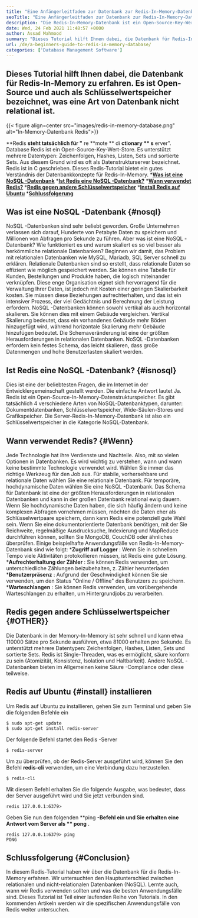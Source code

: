 ```yaml
---
title: "Eine Anfängerleitfaden zur Datenbank zur Redis-In-Memory-Datenbank" 
seoTitle: "Eine Anfängerleitfaden zur Datenbank zur Redis-In-Memory-Datenbank" 
description: "Die Redis-In-Memory-Datenbank ist ein Open-Source-Key-Wert-Store. Es wird auch als NoSQL -Datenbank bezeichnet. Dieses Redis -Tutorial führt Sie zu Kernkonzepten von Redis." 
date: Wed, 24 Feb 2021 11:48:57 +0000
author: Assad Mahmood
summary: "Dieses Tutorial hilft Ihnen dabei, die Datenbank für Redis-In-Memory zu erfahren. Es ist Open-Source und auch als Schlüsselwertspeicher bezeichnet, was eine Art von Datenbank nicht relational ist." 
url: /de/a-beginners-guide-to-redis-in-memory-database/
categories: ['Database Management Software']
---
```


## Dieses Tutorial hilft Ihnen dabei, die Datenbank für Redis-In-Memory zu erfahren. Es ist Open-Source und auch als Schlüsselwertspeicher bezeichnet, was eine Art von Datenbank nicht relational ist.

{{< figure align=center src="images/redis-in-memory-database.png" alt="In-Memory-Datenbank Redis">}}

**Redis  **steht tatsächlich für "**  re  **mote **  di  **ctionary **  s**  erver". Database Redis ist ein Open-Source-Key-Wert-Store. Es unterstützt mehrere Datentypen: Zeichenfolgen, Hashes, Listen, Sets und sortierte Sets. Aus diesem Grund wird es oft als Datenstrukturserver bezeichnet. Redis ist in C geschrieben. Dieses Redis-Tutorial bietet ein gutes Verständnis der Datenbankkonzepte für Redis-In-Memory.
  ***[Was ist eine NoSQL -Datenbank][1]** 
  ***[Ist Redis eine NoSQL -Datenbank?][2]** 
  ***[Wann verwendet Redis?][3]** 
  ***[Redis gegen andere Schlüsselwertspeicher][4]** 
  ***[Install Redis auf Ubuntu][5]** 
  ***[Schlussfolgerung][6]** 

## Was ist eine NoSQL -Datenbank   {#nosql}
NoSQL -Datenbanken sind sehr beliebt geworden. Große Unternehmen verlassen sich darauf, Hunderte von Petabyte Daten zu speichern und Millionen von Abfragen pro Sekunde zu führen. Aber was ist eine NoSQL -Datenbank? Wie funktioniert es und warum skaliert es so viel besser als herkömmliche relationale Datenbanken? Beginnen wir damit, das Problem mit relationalen Datenbanken wie MySQL, Mariadb, SQL Server schnell zu erklären.
Relationale Datenbanken sind so erstellt, dass relationale Daten so effizient wie möglich gespeichert werden. Sie können eine Tabelle für Kunden, Bestellungen und Produkte haben, die logisch miteinander verknüpfen. Diese enge Organisation eignet sich hervorragend für die Verwaltung Ihrer Daten, ist jedoch mit Kosten einer geringen Skalierbarkeit kosten. Sie müssen diese Beziehungen aufrechterhalten, und das ist ein intensiver Prozess, der viel Gedächtnis und Berechnung der Leistung erfordern.
NoSQL -Datenbanken können sowohl vertikal als auch horizontal skalieren. Sie können dies mit einem Gebäude vergleichen. Vertikal Skalierung bedeutet, dass ein vorhandenes Gebäude mehr Böden hinzugefügt wird, während horizontale Skalierung mehr Gebäude hinzufügen bedeutet. Die Schemaveränderung ist eine der größten Herausforderungen in relationalen Datenbanken. NoSQL -Datenbanken erfordern kein festes Schema, das leicht skalieren, dass große Datenmengen und hohe Benutzerlasten skaliert werden.

## Ist Redis eine NoSQL -Datenbank?   {#isnosql}
Dies ist eine der beliebtesten Fragen, die im Internet in der Entwicklergemeinschaft gestellt werden. Die einfache Antwort lautet Ja. Redis ist ein Open-Source-In-Memory-Datenstrukturspeicher.
Es gibt tatsächlich 4 verschiedene Arten von NoSQL-Datenbanktypen, darunter: Dokumentdatenbanken, Schlüsselwertspeicher, Wide-Säulen-Stores und Grafikspeicher. Die Server-Redis-In-Memory-Datenbank ist also ein Schlüsselwertspeicher in die Kategorie NoSQL-Datenbank.

## Wann verwendet Redis?   {#Wenn}
Jede Technologie hat ihre Verdienste und Nachteile. Also, mit so vielen Optionen in Datenbanken. Es wird wichtig zu verstehen, wann und wann keine bestimmte Technologie verwendet wird. Wählen Sie immer das richtige Werkzeug für den Job aus.
Für stabile, vorhersehbare und relationale Daten wählen Sie eine relationale Datenbank. Für temporäre, hochdynamische Daten wählen Sie eine NoSQL -Datenbank. Das Schema für Datenbank ist eine der größten Herausforderungen in relationalen Datenbanken und kann in der großen Datenbank relational ewig dauern.
Wenn Sie hochdynamische Daten haben, die sich häufig ändern und keine komplexen Abfragen vornehmen müssen, möchten die Daten eher als Schlüsselwertpaare speichern, dann kann Redis eine potenziell gute Wahl sein. Wenn Sie eine dokumentorientierte Datenbank benötigen, mit der Sie Reichweite, regelmäßige Ausdrucksuche, Indexierung und MapReduce durchführen können, sollten Sie MongoDB, CouchDB oder ähnliches überprüfen.
Einige beispielhafte Anwendungsfälle von Redis-In-Memory-Datenbank sind wie folgt:
  ***Zugriff auf Logger** : Wenn Sie in schnellem Tempo viele Aktivitäten protokollieren müssen, ist Redis eine gute Lösung.
  ***Aufrechterhaltung der Zähler** : Sie können Redis verwenden, um unterschiedliche Zählungen beizubehalten, z. Zähler herunterladen
  ***Benutzerpräsenz** : Aufgrund der Geschwindigkeit können Sie sie verwenden, um den Status "Online / Offline" des Benutzers zu speichern.
  ***Warteschlangen** : Sie können Redis verwenden, um vorübergehende Warteschlangen zu erhalten, um Hintergrundjobs zu verarbeiten.

## Redis gegen andere Schlüsselwertspeicher   {#OTHER}}
Die Datenbank in der Memory-In-Memory ist sehr schnell und kann etwa 110000 Sätze pro Sekunde ausführen, etwa 81000 erhalten pro Sekunde. Es unterstützt mehrere Datentypen: Zeichenfolgen, Hashes, Listen, Sets und sortierte Sets. Redis ist Single-Threaden, was es ermöglicht, säure konform zu sein (Atomizität, Konsistenz, Isolation und Haltbarkeit). Andere NoSQL -Datenbanken bieten im Allgemeinen keine Säure -Compliance oder diese teilweise.

## Redis auf Ubuntu   {#install} installieren
Um Redis auf Ubuntu zu installieren, gehen Sie zum Terminal und geben Sie die folgenden Befehle ein
```
$ sudo apt-get update 
$ sudo apt-get install redis-server
```
Der folgende Befehl startet den Redis -Server
```
$ redis-server
```
Um zu überprüfen, ob der Redis-Server ausgeführt wird, können Sie den Befehl **redis-cli**  verwenden, um eine Verbindung dazu herzustellen.
```
$ redis-cli 
```
Mit diesem Befehl erhalten Sie die folgende Ausgabe, was bedeutet, dass der Server ausgeführt wird und Sie jetzt verbunden sind.
```
redis 127.0.0.1:6379>
```
Geben Sie nun den folgenden **ping  **-Befehl ein und Sie erhalten eine Antwort vom Server als **  pong** .
```
redis 127.0.0.1:6379> ping
PONG
```

## Schlussfolgerung   {#Conclusion}
In diesem Redis-Tutorial haben wir über die Datenbank für die Redis-In-Memory erfahren. Wir untersuchten den Hauptunterschied zwischen relationalen und nicht-relationalen Datenbanken (NoSQL). Lernte auch, wann wir Redis verwenden sollten und was die besten Anwendungsfälle sind. Dieses Tutorial ist Teil einer laufenden Reihe von Tutorials. In den kommenden Artikeln werden wir die spezifischen Anwendungsfälle von Redis weiter untersuchen.

  
[1]: #nosql
[2]: #isnosql
[3]: #when
[4]: #other
[5]: #install
[6]: #conclusion
